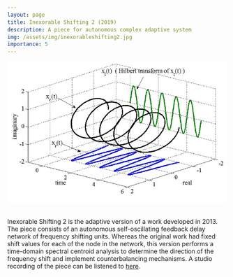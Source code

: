 ```yaml
---
layout: page
title: Inexorable Shifting 2 (2019)
description: A piece for autonomous complex adaptive system 
img: /assets/img/inexorableshifting2.jpg
importance: 5
---
```


<div class="row justify-content-sm-center">
    <div class="col-sm-24 mt-3 mt-md-0">
        <img class="img-fluid rounded z-depth-1" src="/assets/img/inexorableshifting2.jpg" alt="" title="Quadrature oscillation"/>
    </div>
</div>

<br>

Inexorable Shifting 2 is the adaptive version of a work developed in 2013. The piece consists of an autonomous self-oscillating feedback delay network of frequency shifting units. Whereas the original work had fixed shift values for each of the node in the network, this version performs a time-domain spectral centroid analysis to determine the direction of the frequency shift and implement counterbalancing mechanisms. A studio recording of the piece can be listened to [here](https://soundcloud.com/dario-sanfilippo/inexorable-shifting-2).
